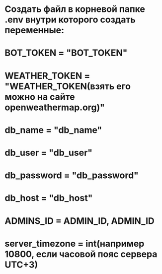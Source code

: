 # Создать файл в корневой папке .env внутри которого создать переменные:
# BOT_TOKEN = "BOT_TOKEN"
# WEATHER_TOKEN = "WEATHER_TOKEN(взять его можно на сайте openweathermap.org)"

# db_name = "db_name"
# db_user = "db_user"
# db_password = "db_password"
# db_host = "db_host"

# ADMINS_ID = ADMIN_ID, ADMIN_ID
# server_timezone = int(например 10800, если часовой пояс сервера UTC+3)